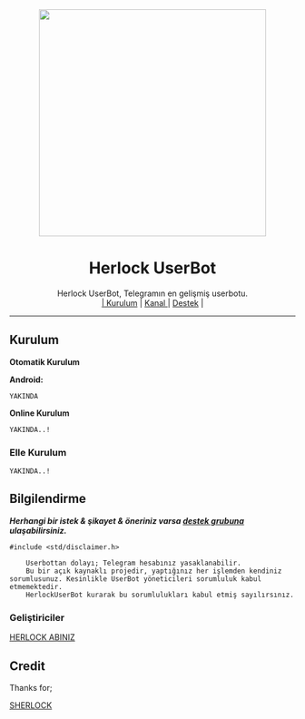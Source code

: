 <div align="center">
  <img src="https://telegra.ph/file/7447d3f91a035ecadfa80.jpg" width="400" height="400">
  <h1> Herlock UserBot </h1>
</div>
<p align="center">
    Herlock UserBot, Telegramın en gelişmiş userbotu. 
    <br>
        <a href="https://github.com/sherlock-exe/TexeraUserBot/blob/master/README.md#kurulum">| Kurulum</a> |
        <a href="https://t.me/TexeraUserBot">Kanal </a> |
        <a href="https://t.me/TexeraSupport">Destek</a> |
    <br>
</p>

----
## Kurulum
**Otomatik Kurulum**


**Android:** 

`YAKINDA`

**Online Kurulum**

`YAKINDA..!`

### Elle Kurulum 

`YAKINDA..!`

## Bilgilendirme
***Herhangi bir istek & şikayet & öneriniz varsa [destek grubuna](https://t.me/HerlockSupport) ulaşabilirsiniz.***

```
#include <std/disclaimer.h>

    Userbottan dolayı; Telegram hesabınız yasaklanabilir.
    Bu bir açık kaynaklı projedir, yaptığınız her işlemden kendiniz sorumlusunuz. Kesinlikle UserBot yöneticileri sorumluluk kabul etmemektedir.
    HerlockUserBot kurarak bu sorumlulukları kabul etmiş sayılırsınız.

```

### Geliştiriciler
  [HERLOCK ABINIZ](https://t.me/tht_herlock)

## Credit
Thanks for;

[SHERLOCK](https://github.com/sherlock-exe)


